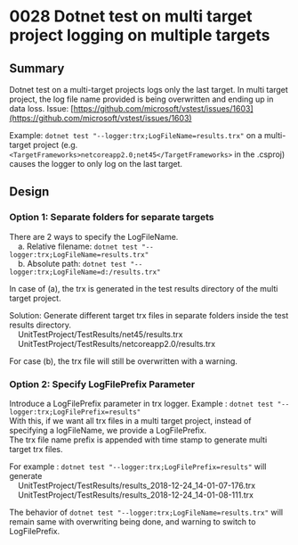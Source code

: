 # 0028 Dotnet test on multi target project logging on multiple targets

## Summary
Dotnet test on a multi-target projects logs only the last target. In multi target project, the log file name provided is being overwritten and ending up in data loss. Issue: [https://github.com/microsoft/vstest/issues/1603](https://github.com/microsoft/vstest/issues/1603)

Example: `dotnet test "--logger:trx;LogFileName=results.trx"` on a multi-target project (e.g. `<TargetFrameworks>netcoreapp2.0;net45</TargetFrameworks>` in the .csproj) causes the logger to only log on the last target.

## Design

### Option 1: Separate folders for separate targets

There are 2 ways to specify the LogFileName.  
&nbsp;&nbsp;&nbsp;&nbsp;a. Relative filename: `dotnet test "--logger:trx;LogFileName=results.trx"`  
&nbsp;&nbsp;&nbsp;&nbsp;b. Absolute path: `dotnet test "--logger:trx;LogFileName=d:/results.trx"`  

In case of (a), the trx is generated in the test results directory of the multi target project.

Solution: Generate different target trx files in separate folders inside the test results directory.  
&nbsp;&nbsp;&nbsp;&nbsp;UnitTestProject/TestResults/net45/results.trx  
&nbsp;&nbsp;&nbsp;&nbsp;UnitTestProject/TestResults/netcoreapp2.0/results.trx  

For case (b), the trx file will still be overwritten with a warning.

### Option 2: Specify LogFilePrefix Parameter

Introduce a LogFilePrefix parameter in trx logger. Example : `dotnet test "--logger:trx;LogFilePrefix=results"`  
With this, if we want all trx files in a multi target project, instead of specifying a logFileName, we provide a LogFilePrefix.  
The trx file name prefix is appended with time stamp to generate multi target trx files.  

For example : `dotnet test "--logger:trx;LogFilePrefix=results"` will generate  
&nbsp;&nbsp;&nbsp;&nbsp;UnitTestProject/TestResults/results_2018-12-24_14-01-07-176.trx  
&nbsp;&nbsp;&nbsp;&nbsp;UnitTestProject/TestResults/results_2018-12-24_14-01-08-111.trx  

The behavior of  `dotnet test "--logger:trx;LogFileName=results.trx"` will remain same with overwriting being done, and warning to switch to LogFilePrefix.
